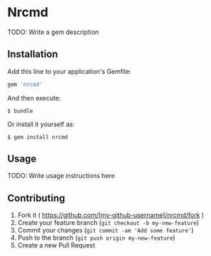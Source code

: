 # Nrcmd

TODO: Write a gem description

## Installation

Add this line to your application's Gemfile:

```ruby
gem 'nrcmd'
```

And then execute:

    $ bundle

Or install it yourself as:

    $ gem install nrcmd

## Usage

TODO: Write usage instructions here

## Contributing

1. Fork it ( https://github.com/[my-github-username]/nrcmd/fork )
2. Create your feature branch (`git checkout -b my-new-feature`)
3. Commit your changes (`git commit -am 'Add some feature'`)
4. Push to the branch (`git push origin my-new-feature`)
5. Create a new Pull Request
